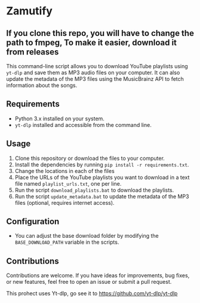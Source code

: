 # Zamutify
## If you clone this repo, you will have to change the path to fmpeg, To make it easier, download it from releases

This command-line script allows you to download YouTube playlists using `yt-dlp` and save them as MP3 audio files on your computer. It can also update the metadata of the MP3 files using the MusicBrainz API to fetch information about the songs.

## Requirements

- Python 3.x installed on your system.
- `yt-dlp` installed and accessible from the command line.

## Usage

1. Clone this repository or download the files to your computer.
2. Install the dependencies by running `pip install -r requirements.txt`.
3. Change the locations in each of the files
4. Place the URLs of the YouTube playlists you want to download in a text file named `playlist_urls.txt`, one per line.
5. Run the script `download_playlists.bat` to download the playlists.
6. Run the script `update_metadata.bat` to update the metadata of the MP3 files (optional, requires internet access).

## Configuration

- You can adjust the base download folder by modifying the `BASE_DOWNLOAD_PATH` variable in the scripts.

## Contributions

Contributions are welcome. If you have ideas for improvements, bug fixes, or new features, feel free to open an issue or submit a pull request.



This prohect uses Yt-dlp, go see it to https://github.com/yt-dlp/yt-dlp
